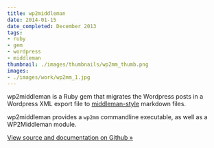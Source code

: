 ```yaml
---
title: wp2middleman
date: 2014-01-15
date_completed: December 2013
tags:
- ruby
- gem
- wordpress
- middleman
thumbnail: ./images/thumbnails/wp2mm_thumb.png
images:
- ./images/work/wp2mm_1.jpg
---
```


wp2middleman is a Ruby gem that migrates the Wordpress posts in a Wordpress XML export file to [middleman-style](http://middlemanapp.com) markdown files.

wp2middleman provides a `wp2mm` commandline executable, as well as a WP2Middleman module.

[View source and documentation on Github &raquo;](http://github.com/mdb/wp2middleman)
